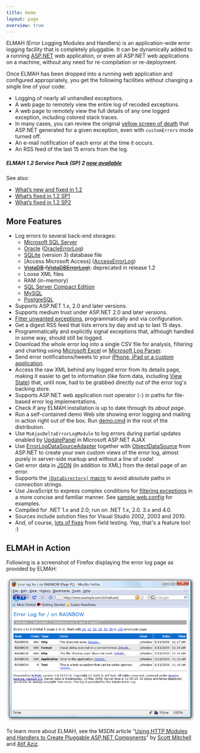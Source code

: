 ```yaml
---
title: Home
layout: page
overview: true
---
```


ELMAH (Error Logging Modules and Handlers) is an application-wide error logging facility that is completely pluggable. It can be dynamically added to a running [ASP.NET](http://www.asp.net/) web application, or even all ASP.NET web applications on a machine, without any need for re-compilation or re-deployment.

Once ELMAH has been dropped into a running web application and configured appropriately, you get the following facilities without changing a single line of your code:

  * Logging of nearly all unhandled exceptions.
  * A web page to remotely view the entire log of recoded exceptions.
  * A web page to remotely view the full details of any one logged exception, including colored stack traces.
  * In many cases, you can review the original [yellow screen of death](http://en.wikipedia.org/wiki/Yellow_Screen_of_Death#ASP.NET) that ASP.NET generated for a given exception, even with `customErrors` mode turned off.
  * An e-mail notification of each error at the time it occurs.
  * An RSS feed of the last 15 errors from the log.

<div class="note">
  <h5>ELMAH 1.2 Service Pack (SP) 2 <a href="https://code.google.com/p/elmah/wiki/Downloads?tm=2">now available</a></h5>
  <p>See also:</p>
  
  <ul>
    <li><a href="http://code.google.com/p/elmah/issues/list?q=label%3AMilestone-Release1.2&amp;can=1">What’s new and fixed in 1.2</a></li>
    <li><a href="http://code.google.com/p/elmah/issues/list?q=label%3AMilestone-Release1.2SP1&amp;can=1">What’s fixed in 1.2 SP1</a></li>
    <li><a href="http://code.google.com/p/elmah/issues/list?q=label%3AMilestone-Release1.2SP2&amp;can=1">What’s fixed in 1.2 SP2</a></li>
  </ul>
</div>

## More Features

  * Log errors to several back-end storages:
    * [Microsoft SQL Server](http://www.microsoft.com/sql/)
    * [Oracle](http://www.oracle.com/) ([OracleErrorLog](http://elmah.googlecode.com/svn/tags/REL-1.2/src/Elmah/OracleErrorLog.cs))
    * [SQLite](http://www.sqlite.org/) (version 3) database file
    * [Access Microsoft Access] ([AccessErrorLog](http://elmah.googlecode.com/svn/tags/REL-1.2/src/Elmah/AccessErrorLog.cs))
    * <del>[VistaDB](http://www.vistadb.net/) ([VistaDBErrorLog](http://elmah.googlecode.com/svn/tags/REL-1.1/src/Elmah/VistaDBErrorLog.cs))</del>; deprecated in release 1.2
    * Loose XML files
    * RAM (in-memory)
    * [SQL Server Compact Edition](http://www.microsoft.com/sql/)
    * [MySQL](http://www.mysql.com/)
    * [PostgreSQL](http://www.postgresql.org/)
  * Supports ASP.NET 1.x, 2.0 and later versions.
  * Supports medium trust under ASP.NET 2.0 and later versions.
  * [Filter unwanted exceptions](http://code.google.com/p/elmah/wiki/ErrorFiltering), programmatically and via configuration.
  * Get a digest RSS feed that lists errors by day and up to last 15 days.
  * Programmatically and explicitly signal exceptions that, although handled in some way, should still be logged.
  * Download the whole error log into a single CSV file for analysis, filtering and charting using [Microsoft Excel](http://www.microsoft.com/excel/) or [Microsoft Log Parser](http://www.microsoft.com/technet/scriptcenter/tools/logparser/default.mspx).
  * Send error notifications/tweets to your [iPhone, iPad or a custom application](http://code.google.com/p/elmah/wiki/ProwlingErrors).
  * Access the raw XML behind any logged error from its details page, making it easier to get to information (like form data, including [View State](http://msdn2.microsoft.com/en-us/library/ms972976.aspx)) that, until now, had to be grabbed directly out of the error log's backing store.
  * Supports ASP.NET web application root operator (`~`) in paths for file-based error log implementations.
  * Check if any ELMAH installation is up to date through its _about page_.
  * Run a self-contained demo Web site showing error logging and mailing in action right out of the box. Run [demo.cmd](http://elmah.googlecode.com/svn/tags/REL-1.2/demo.cmd) in the root of the distribution.
  * Use `MsAjaxDeltaErrorLogModule` to log errors during partial updates enabled by [UpdatePanel](http://msdn.microsoft.com/en-us/library/system.web.ui.updatepanel.aspx) in Microsoft ASP.NET AJAX
  * Use [ErrorLogDataSourceAdapter](http://elmah.googlecode.com/svn/tags/REL-1.2/src/Elmah/ErrorLogDataSourceAdapter.cs) together with [ObjectDataSource](http://msdn.microsoft.com/en-us/library/system.web.ui.webcontrols.objectdatasource.aspx) from ASP.NET to create your own custom views of the error log, almost purely in server-side markup and without a line of code!
  * Get error data in [JSON](http://www.json.org/) (in addition to XML) from the detail page of an error.
  * Supports the [`|DataDirectory|` macro](http://blogs.msdn.com/smartclientdata/archive/2005/08/26/456886.aspx) to avoid absolute paths in connection strings.
  * Use JavaScript to express complex conditions for [filtering exceptions](http://code.google.com/p/elmah/wiki/ErrorFiltering) in a more concise and familiar manner. See [sample web.config](http://elmah.googlecode.com/svn/tags/REL-1.2/samples/web.config) for examples.
  * Compiled for .NET 1.x and 2.0; run on .NET 1.x, 2.0. 3.x and 4.0.
  * Sources include solution files for Visual Studio 2002, 2003 and 2010.
  * And, of course, [lots of fixes](http://code.google.com/p/elmah/issues/list?can=1&q=status%3AFixed) from field testing. Yep, that's a feature too! :)

## ELMAH in Action

Following is a screenshot of Firefox displaying the error log page as provided by ELMAH:

![Home Shot](img/homeshot.png)

To learn more about ELMAH, see the MSDN article &ldquo;[Using HTTP Modules and Handlers to Create Pluggable ASP.NET Components](http://msdn2.microsoft.com/en-us/library/aa479332.aspx)&rdquo; by [Scott Mitchell](http://www.4guysfromrolla.com/ScottMitchell.shtml) and [Atif Aziz](http://www.raboof.com/).